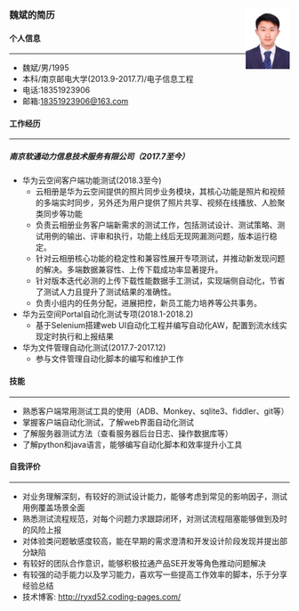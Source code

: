 ### 魏斌的简历  <img src=".\90k.jpg" height = "110" div align="right"/>





#### 个人信息
----
- 魏斌/男/1995
- 本科/南京邮电大学(2013.9-2017.7)/电子信息工程
- 电话:18351923906
- 邮箱:18351923906@163.com


#### 工作经历
----
##### 南京软通动力信息技术服务有限公司（2017.7至今）

- 华为云空间客户端功能测试(2018.3至今)
  + 云相册是华为云空间提供的照片同步业务模块，其核心功能是照片和视频的多端实时同步，另外还为用户提供了照片共享、视频在线播放、人脸聚类同步等功能
  + 负责云相册业务客户端新需求的测试工作，包括测试设计、测试策略、测试用例的输出、评审和执行，功能上线后无现网漏测问题，版本运行稳定。
  + 针对云相册核心功能的稳定性和兼容性展开专项测试，并推动新发现问题的解决。多端数据兼容性、上传下载成功率显著提升。
  + 针对版本迭代必测的上传下载性能数据手工测试，实现端侧自动化，节省了测试人力且提升了测试结果的准确性。
  + 负责小组内的任务分配，进展把控，新员工能力培养等公共事务。
- 华为云空间Portal自动化测试专项(2018.1-2018.2)
  + 基于Selenium搭建web UI自动化工程并编写自动化AW，配置到流水线实现定时执行和上报结果
- 华为文件管理自动化测试(2017.7-2017.12)
  + 参与文件管理自动化脚本的编写和维护工作


#### 技能
----
- 熟悉客户端常用测试工具的使用（ADB、Monkey、sqlite3、fiddler、git等）
- 掌握客户端自动化测试，了解web界面自动化测试
- 了解服务器测试方法（查看服务器后台日志、操作数据库等）
- 了解python和java语言，能够编写自动化脚本和效率提升小工具


#### 自我评价
----
- 对业务理解深刻，有较好的测试设计能力，能够考虑到常见的影响因子，测试用例覆盖场景全面
- 熟悉测试流程规范，对每个问题力求跟踪闭环，对测试流程阻塞能够做到及时的风险上报
- 对体验类问题敏感度较高，能在早期的需求澄清和开发设计阶段发现并提出部分缺陷
- 有较好的团队合作意识，能够积极拉通产品SE开发等角色推动问题解决
- 有较强的动手能力以及学习能力，喜欢写一些提高工作效率的脚本，乐于分享经验总结
- 技术博客: http://ryxd52.coding-pages.com/